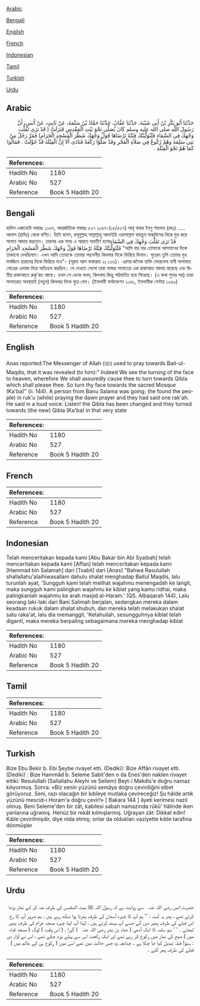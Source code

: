[Arabic](#arabic)

[Bengali](#bengali)

[English](#english)

[French](#french)

[Indonesian](#indonesian)

[Tamil](#tamil)

[Turkish](#turkish)

[Urdu](#urdu)

## Arabic


<div dir="rtl" lang="ar" style={{fontSize:'larger',backgroundColor:'#f8f9fa',padding:20}}>
حَدَّثَنَا أَبُو بَكْرِ بْنُ أَبِي شَيْبَةَ، حَدَّثَنَا عَفَّانُ، حَدَّثَنَا حَمَّادُ بْنُ سَلَمَةَ، عَنْ ثَابِتٍ، عَنْ أَنَسٍ، أَنَّ رَسُولَ اللَّهِ صلى الله عليه وسلم كَانَ يُصَلِّي نَحْوَ بَيْتِ الْمَقْدِسِ فَنَزَلَتْ ‏(‏ قَدْ نَرَى تَقَلُّبَ وَجْهِكَ فِي السَّمَاءِ فَلَنُوَلِّيَنَّكَ قِبْلَةً تَرْضَاهَا فَوَلِّ وَجْهَكَ شَطْرَ الْمَسْجِدِ الْحَرَامِ‏)‏ فَمَرَّ رَجُلٌ مِنْ بَنِي سَلِمَةَ وَهُمْ رُكُوعٌ فِي صَلاَةِ الْفَجْرِ وَقَدْ صَلَّوْا رَكْعَةً فَنَادَى أَلاَ إِنَّ الْقِبْلَةَ قَدْ حُوِّلَتْ ‏.‏ فَمَالُوا كَمَا هُمْ نَحْوَ الْقِبْلَةِ ‏.‏
</div>
<div style={{backgroundColor:'#f8f9fa',padding:20, marginBottom: 10}}><table> <thead> <tr> <th>References:</th> <th></th> </tr> </thead> <tbody><tr><td>Hadith No</td><td>1180</td></tr><tr><td>Arabic No</td><td>527</td></tr><tr><td>Reference</td><td>Book 5 Hadith 20</td></tr></tbody></table></div>

## Bengali


<div dir="ltr" lang="bn" style={{fontSize:'larger',backgroundColor:'#f8f9fa',padding:20}}>
হাদিস একাডেমি নাম্বারঃ ১০৬৭, আন্তর্জাতিক নাম্বারঃ ৫২৭ ১০৬৭-(১৫/৫২৭) আবূ বাকর ইবনু শায়বাহ (রহঃ) ..... আনাস (রাযিঃ) থেকে বর্ণিত। তিনি বলেন, রসূলুল্লাহ সাল্লাল্লাহু আলাইহি ওয়াসাল্লাম বায়তুল মাকদিসের দিকে মুখ করে সালাত আদায় করতেন। তারপর এক সময় এ আয়াত অবতীর্ণ হলোقَدْ نَرَى تَقَلُّبَ وَجْهِكَ فِي السَّمَاءِ فَلَنُوَلِّيَنَّكَ قِبْلَةً تَرْضَاهَا فَوَلِّ وَجْهَكَ شَطْرَ الْمَسْجِدِ الْحَرَامِ "আমি বার বার তোমাকে আসমানের দিকে তাকানো দেখছিলাম। এখন আমি তোমাকে তোমার পছন্দনীয় কিবলার দিকে ফিরিয়ে দিলাম। সুতরাং তুমি তোমার মুখ মসজিদে হারামের দিকে ফিরিয়ে নাও"- (সূরাহ আল বাকারাহ ২ঃ ১৩৩)। এরপর জনৈক ব্যক্তি ভোরবেলা বানী সালামাহ গোত্রের এলাকা দিয়ে অতিক্রম করছিল। সে দেখতে পেলো তারা ফাজর সালাতের এক রাকাআত আদায় করেছে এবং দ্বিতীয় রাকাআতে রুকু’রত আছে। তখন সে ডেকে বলল, কিবলাহ কিন্তু পরিবর্তিত হয়ে গিয়েছে। (এ কথা শুনার পর) তারা সালাতরত অবস্থায়ই (নতুন) কিবলার দিকে ঘুরে গেল। (ইসলামী ফাউন্ডেশন ১০৬১, ইসলামীক সেন্টার ১০৬৯)
</div>
<div style={{backgroundColor:'#f8f9fa',padding:20, marginBottom: 10}}><table> <thead> <tr> <th>References:</th> <th></th> </tr> </thead> <tbody><tr><td>Hadith No</td><td>1180</td></tr><tr><td>Arabic No</td><td>527</td></tr><tr><td>Reference</td><td>Book 5 Hadith 20</td></tr></tbody></table></div>

## English


<div dir="ltr" lang="en" style={{fontSize:'larger',backgroundColor:'#f8f9fa',padding:20}}>
Anas reported:The Messenger of Allah (ﷺ) used to pray towards Bait-ul-Maqdis, that it was revealed (to him):" Indeed We see the turning of the face to heaven, wherefore We shall assuredly cause thee to turn towards Qibla which shall please thee. So turn thy face towards the sacred Mosque (Ka'ba)" (ii. 144). A person from Banu Salama was going; (he found the people) in ruk'u (while) praying the dawn prayer and they had said one rak'ah. He said in a loud voice: Listen! the Qibla has been changed and they turned towards (the new) Qibla (Ka'ba) in that very state
</div>
<div style={{backgroundColor:'#f8f9fa',padding:20, marginBottom: 10}}><table> <thead> <tr> <th>References:</th> <th></th> </tr> </thead> <tbody><tr><td>Hadith No</td><td>1180</td></tr><tr><td>Arabic No</td><td>527</td></tr><tr><td>Reference</td><td>Book 5 Hadith 20</td></tr></tbody></table></div>

## French


<div dir="ltr" lang="fr" style={{fontSize:'larger',backgroundColor:'#f8f9fa',padding:20}}>

</div>
<div style={{backgroundColor:'#f8f9fa',padding:20, marginBottom: 10}}><table> <thead> <tr> <th>References:</th> <th></th> </tr> </thead> <tbody><tr><td>Hadith No</td><td>1180</td></tr><tr><td>Arabic No</td><td>527</td></tr><tr><td>Reference</td><td>Book 5 Hadith 20</td></tr></tbody></table></div>

## Indonesian


<div dir="ltr" lang="id" style={{fontSize:'larger',backgroundColor:'#f8f9fa',padding:20}}>
Telah menceritakan kepada kami [Abu Bakar bin Abi Syaibah] telah menceritakan kepada kami [Affan] telah menceritakan kepada kami [Hammad bin Salamah] dari [Tsabit] dari [Anas] "Bahwa Rasulullah shallallahu'alaihiwasallam dahulu shalat menghadap Baitul Maqdis, lalu turunlah ayat, 'Sungguh kami telah melihat wajahmu menengadah ke langit, maka sungguh kami palingkan wajahmu ke kiblat yang kamu ridhai, maka palingkanlah wajahmu ke arah masjid al-Haram.' (QS. Albaqarah 144), Lalu seorang laki-laki dari Bani Salimah berjalan, sedangkan mereka dalam keadaan rukuk dalam shalat shubuh, dan mereka telah melakukan shalat satu raka'at, lalu dia memanggil, 'Ketahuilah, sesungguhnya kiblat telah diganti, maka mereka berpaling sebagaimana mereka menghadap kiblat
</div>
<div style={{backgroundColor:'#f8f9fa',padding:20, marginBottom: 10}}><table> <thead> <tr> <th>References:</th> <th></th> </tr> </thead> <tbody><tr><td>Hadith No</td><td>1180</td></tr><tr><td>Arabic No</td><td>527</td></tr><tr><td>Reference</td><td>Book 5 Hadith 20</td></tr></tbody></table></div>

## Tamil


<div dir="ltr" lang="ta" style={{fontSize:'larger',backgroundColor:'#f8f9fa',padding:20}}>

</div>
<div style={{backgroundColor:'#f8f9fa',padding:20, marginBottom: 10}}><table> <thead> <tr> <th>References:</th> <th></th> </tr> </thead> <tbody><tr><td>Hadith No</td><td>1180</td></tr><tr><td>Arabic No</td><td>527</td></tr><tr><td>Reference</td><td>Book 5 Hadith 20</td></tr></tbody></table></div>

## Turkish


<div dir="ltr" lang="tr" style={{fontSize:'larger',backgroundColor:'#f8f9fa',padding:20}}>
Bize Ebu Bekir b. Ebi Şeybe rivayet etti. (Dediki): Bize Affân rivayet etti. (Dediki) : Bize Hammâd b. Seleme Sabit'den o da Enes'den naklen rivayet ettiki: Resulullah (Sallallahu Aleyhi ve Sellem) Beyt-i Makdis'e doğru namaz kılıyormuş. Sonra: «Biz senin yüzünü semâya doğru çevirdiğini elbet görüyoruz. Seni, razı olacağın bir kıbleye mutlaka çevireceğiz! Şu hâlde artık yüzünü mescid-i Horam'a doğru çevir!» [ Bakara 144 ] âyeti kerimesi nazil olmuş. Beni Seleme'den bir zât, kabilesi sabah namazında rükû' hâlinde iken yanlarına uğramış. Henüz bir rekât kılmışlarmış. Uğrayan zât: Dikkat edin! Kıble çevirilmişdir, diye nida etmiş; onlar da oldukları vaziyette kıble tarafına dönmüşler
</div>
<div style={{backgroundColor:'#f8f9fa',padding:20, marginBottom: 10}}><table> <thead> <tr> <th>References:</th> <th></th> </tr> </thead> <tbody><tr><td>Hadith No</td><td>1180</td></tr><tr><td>Arabic No</td><td>527</td></tr><tr><td>Reference</td><td>Book 5 Hadith 20</td></tr></tbody></table></div>

## Urdu


<div dir="rtl" lang="ur" style={{fontSize:'larger',backgroundColor:'#f8f9fa',padding:20}}>
حضرت انس ‌رضی ‌اللہ ‌عنہ ‌ ‌ سے روایت ہے کہ رسول اللہ ﷺ بیت المقدس کی طرف منہ کر کے نماز پڑھا کرتے تھے ، پھر یہ آیت : ’’ ہم آپ کا چہرہ آسمان کی طرف پھرتا ہوا دیکھ رہے ہیں ، ہم ضرور آپ کا رخ اس قبلے کی طرف پھیر دیں گے جسے آپ پسند کرتے ہیں ، لہٰذا آپ اپنا چہرہ مسجد حرام کی طرف پھیر لیجئے ۔ ‘ ‘ بنو سلمہ کا ایک آدمی ( عباد بن بشر ‌رضی ‌اللہ ‌عنہ ‌ ‌ ) گزرا ، ( اس وقت ) لوگ ( مسجد قباء میں ) صبح کی نماز میں رکوع کر رہے تھے اور ایک رکعت اس سے پہلے پڑھ چکے تھے ، اس نے آواز دی : سنو! قبلہ تبدیل کیا جا چکا ہے ۔ چنانچہ وہ جس حالت میں تھے اسی میں ( رکوع ہی کے عالم میں ) قبلے کی طرف پھر گئے ۔
</div>
<div style={{backgroundColor:'#f8f9fa',padding:20, marginBottom: 10}}><table> <thead> <tr> <th>References:</th> <th></th> </tr> </thead> <tbody><tr><td>Hadith No</td><td>1180</td></tr><tr><td>Arabic No</td><td>527</td></tr><tr><td>Reference</td><td>Book 5 Hadith 20</td></tr></tbody></table></div>